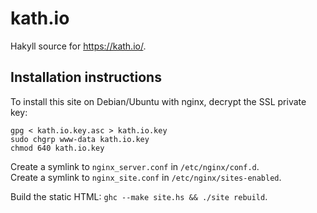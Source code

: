 kath.io
=======

Hakyll source for <https://kath.io/>.

Installation instructions
-------------------------

To install this site on Debian/Ubuntu with nginx, decrypt the SSL private key:

```
gpg < kath.io.key.asc > kath.io.key
sudo chgrp www-data kath.io.key
chmod 640 kath.io.key
```

Create a symlink to `nginx_server.conf` in `/etc/nginx/conf.d`.  
Create a symlink to `nginx_site.conf` in `/etc/nginx/sites-enabled`.

Build the static HTML: `ghc --make site.hs && ./site rebuild`.
